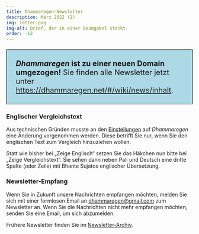```yaml
---
title: Dhammaregen-Newsletter
description: März 2022 (2)
img: letter.png
img-alt: Brief, der in einer Baumgabel steckt
order: -12
---
```


<p style="padding: 25px;
  border: thin solid black;
  background-color: lightblue;
  padding: 25px;
  font-size: 20px;"
><b><em>Dhammaregen</em> ist zu einer neuen Domain umgezogen!</b> Sie finden alle Newsletter jetzt unter <a href="https://dhammaregen.net/#/wiki/news/inhalt">https://dhammaregen.net/#/wiki/news/inhalt</a>.
</p>

### Englischer Vergleichstext

Aus technischen Gründen musste an den [Einstellungen](/Studium/Einstellungen) auf *Dhammaregen* eine Änderung vorgenommen werden. Diese betrifft Sie nur, wenn Sie den englischen Text zum Vergleich hinzuziehen wollen.

Statt wie bisher bei „Zeige Englisch“ setzen Sie das Häkchen nun bitte bei „Zeige Vergleichstext“. Sie sehen dann neben Pali und Deutsch eine dritte Spalte (oder Zeile) mit Bhante Sujatos englischer Übersetzung.

### Newsletter-Empfang

Wenn Sie in Zukunft unsere Nachrichten empfangen möchten, melden Sie sich mit einer formlosen Email an [dhammaregen@gmail.com](mailto:dhammaregen@gmail.com) zum Newsletter an. Wenn Sie die Nachrichten nicht mehr empfangen möchten, senden Sie eine Email, um sich abzumelden.

Frühere Newsletter finden Sie im [Newsletter-Archiv](/wiki/news).